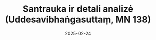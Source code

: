 ---
layout: page
title: 'Santrauka ir detali analizė (Uddesavibhaṅgasuttaṃ, MN 138)'
category: vidutinio
index: Praktika
sortIndex: 138
date: 2025-02-24
tags:
  - Praktika
suttacentral: mn138
---